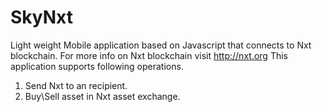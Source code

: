 # SkyNxt
Light weight Mobile application based on Javascript that connects to Nxt blockchain. For more info on Nxt blockchain visit http://nxt.org
This application supports following operations.
1. Send Nxt to an recipient.
2. Buy\Sell asset in Nxt asset exchange.
